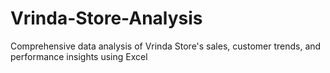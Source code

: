 # Vrinda-Store-Analysis
Comprehensive data analysis of Vrinda Store's sales, customer trends, and performance insights using Excel

